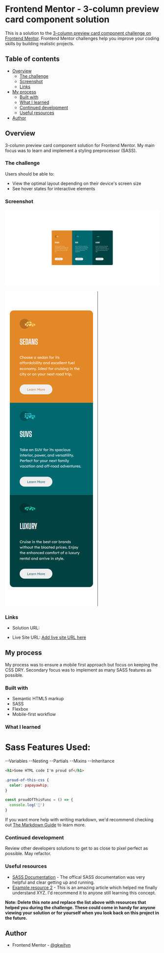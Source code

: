 # Frontend Mentor - 3-column preview card component solution

This is a solution to the [3-column preview card component challenge on Frontend Mentor](https://www.frontendmentor.io/challenges/3column-preview-card-component-pH92eAR2-). Frontend Mentor challenges help you improve your coding skills by building realistic projects. 

## Table of contents

- [Overview](#overview)
  - [The challenge](#the-challenge)
  - [Screenshot](#screenshot)
  - [Links](#links)
- [My process](#my-process)
  - [Built with](#built-with)
  - [What I learned](#what-i-learned)
  - [Continued development](#continued-development)
  - [Useful resources](#useful-resources)
- [Author](#author)



## Overview

3-column preview card component solution for Frontend Mentor.  My main focus was to learn and implement a styling preprocessor (SASS).

### The challenge

Users should be able to:

- View the optimal layout depending on their device's screen size
- See hover states for interactive elements

### Screenshot

![desktop screenshot](<screenshots/3-column preview card component-desktop.png>)

![mobile screenshot](<screenshots/3-column preview card component-mobile.png>)


### Links

- Solution URL: [](https://github.com/gkwityn/Front-End-Mentor/tree/master/3-column-preview-card-component-main)

- Live Site URL: [Add live site URL here](https://your-live-site-url.com)

## My process

My process was to ensure a mobile first approach but focus on keeping the CSS DRY.  Secondary focus was to implement as many SASS features as possible.

### Built with

- Semantic HTML5 markup
- SASS
- Flexbox
- Mobile-first workflow


### What I learned

# Sass Features Used:
--Variables 
--Nesting
--Partials
--Mixins
--Inheritance



```html
<h1>Some HTML code I'm proud of</h1>
```
```css
.proud-of-this-css {
  color: papayawhip;
}
```
```js
const proudOfThisFunc = () => {
  console.log('🎉')
}
```



If you want more help with writing markdown, we'd recommend checking out [The Markdown Guide](https://www.markdownguide.org/) to learn more.



### Continued development

Review other developers solutions to get to as close to pixel perfect as possible.
May refactor.

### Useful resources

- [SASS Documentation](https://sass-lang.com/documentation/) - The offical SASS documentation was very helpful and clear getting up and running.
- [Example resource 2](https://www.example.com) - This is an amazing article which helped me finally understand XYZ. I'd recommend it to anyone still learning this concept.

**Note: Delete this note and replace the list above with resources that helped you during the challenge. These could come in handy for anyone viewing your solution or for yourself when you look back on this project in the future.**

## Author

- Frontend Mentor - [@gkwityn](https://www.frontendmentor.io/profile/gkwityn)



